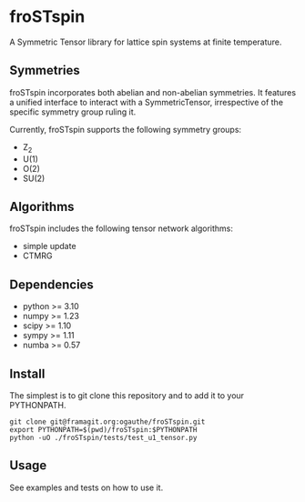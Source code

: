 # froSTspin
A Symmetric Tensor library for lattice spin systems at finite temperature.

## Symmetries
froSTspin incorporates both abelian and non-abelian symmetries. It features a unified interface to interact with a SymmetricTensor, irrespective of the specific symmetry group ruling it.

Currently, froSTspin supports the following symmetry groups:
- Z<sub>2</sub>
- U(1)
- O(2)
- SU(2)

## Algorithms
froSTspin includes the following tensor network algorithms:
- simple update
- CTMRG

## Dependencies
- python >= 3.10
- numpy >= 1.23
- scipy >= 1.10
- sympy >= 1.11
- numba >= 0.57

## Install
The simplest is to git clone this repository and to add it to your PYTHONPATH.
```shell
git clone git@framagit.org:ogauthe/froSTspin.git
export PYTHONPATH=$(pwd)/froSTspin:$PYTHONPATH
python -uO ./froSTspin/tests/test_u1_tensor.py
```

## Usage
See examples and tests on how to use it.
